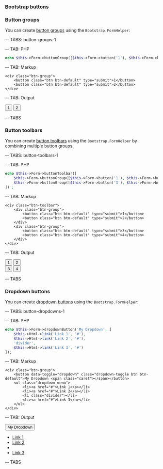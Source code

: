 ### Bootstrap buttons

### Button groups

You can create [button groups](http://getbootstrap.com/components/#btn-groups) using the `Bootstrap.FormHelper`:

-- TABS: button-groups-1

-- TAB: PHP

```php
echo $this->Form->buttonGroup([$this->Form->button('1'), $this->Form->button('2')]) ;
```

-- TAB: Markup

```markup
<div class="btn-group">
    <button class="btn btn-default" type="submit">1</button>
    <button class="btn btn-default" type="submit">2</button>
</div>
```

-- TAB: Output

<div class="btn-group">
    <button class="btn btn-default" type="submit">1</button>
    <button class="btn btn-default" type="submit">2</button>
</div>

-- TABS

### Button toolbars

You can create [button toolbars](http://getbootstrap.com/components/#btn-groups-toolbar) using the `Bootstrap.FormHelper` by
combining multiple button groups:

-- TABS: button-toolbars-1

-- TAB: PHP

```php
echo $this->Form->buttonToolbar([
    $this->Form->buttonGroup([$this->Form->button('1'), $this->Form->button('2')]),
    $this->Form->buttonGroup([$this->Form->button('3'), $this->Form->button('4')])
]) ;
```

-- TAB: Markup

```markup
<div class="btn-toolbar">
    <div class="btn-group">
        <button class="btn btn-default" type="submit">1</button>
        <button class="btn btn-default" type="submit">2</button>
    </div>
    <div class="btn-group">
        <button class="btn btn-default" type="submit">3</button>
        <button class="btn btn-default" type="submit">4</button>
    </div>
</div>
```

-- TAB: Output

<div class="btn-toolbar">
    <div class="btn-group">
        <button class="btn btn-default" type="submit">1</button>
        <button class="btn btn-default" type="submit">2</button>
    </div>
    <div class="btn-group">
        <button class="btn btn-default" type="submit">3</button>
        <button class="btn btn-default" type="submit">4</button>
    </div>
</div>

-- TABS

### Dropdown buttons

You can create [dropdown buttons](http://getbootstrap.com/components/#btn-dropdowns) using the `Bootstrap.FormHelper`:

-- TABS: button-dropdowns-1

-- TAB: PHP

```php
echo $this->Form->dropdownButton('My Dropdown', [
    $this->Html->link('Link 1', '#'),
    $this->Html->link('Link 2', '#'),
    'divider',
    $this->Html->link('Link 3', '#')
]);
```

-- TAB: Markup

```markup
<div class="btn-group">
    <button data-toggle="dropdown" class="dropdown-toggle btn btn-default">My Dropdown <span class="caret"></span></button>
    <ul class="dropdown-menu">
        <li><a href="#">Link 1</a></li>
        <li><a href="#">Link 2</a></li>
        <li class="divider"></li>
        <li><a href="#">Link 3</a></li>
    </ul>
</div>
```

-- TAB: Output

<div class="btn-group">
    <button data-toggle="dropdown" class="dropdown-toggle btn btn-default">My Dropdown <span class="caret"></span></button>
    <ul class="dropdown-menu">
        <li><a href="#">Link 1</a></li>
        <li><a href="#">Link 2</a></li>
        <li class="divider"></li>
        <li><a href="#">Link 3</a></li>
    </ul>
</div>

-- TABS
